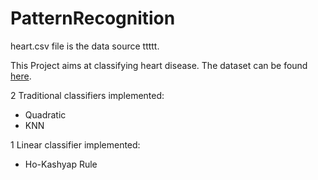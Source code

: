 # PatternRecognition
heart.csv file is the data source ttttt.

This Project aims at classifying heart disease. The dataset can be found [here](https://www.kaggle.com/datasets/johnsmith88/heart-disease-dataset).

2 Traditional classifiers implemented:
- Quadratic
- KNN

1 Linear classifier implemented:
- Ho-Kashyap Rule
